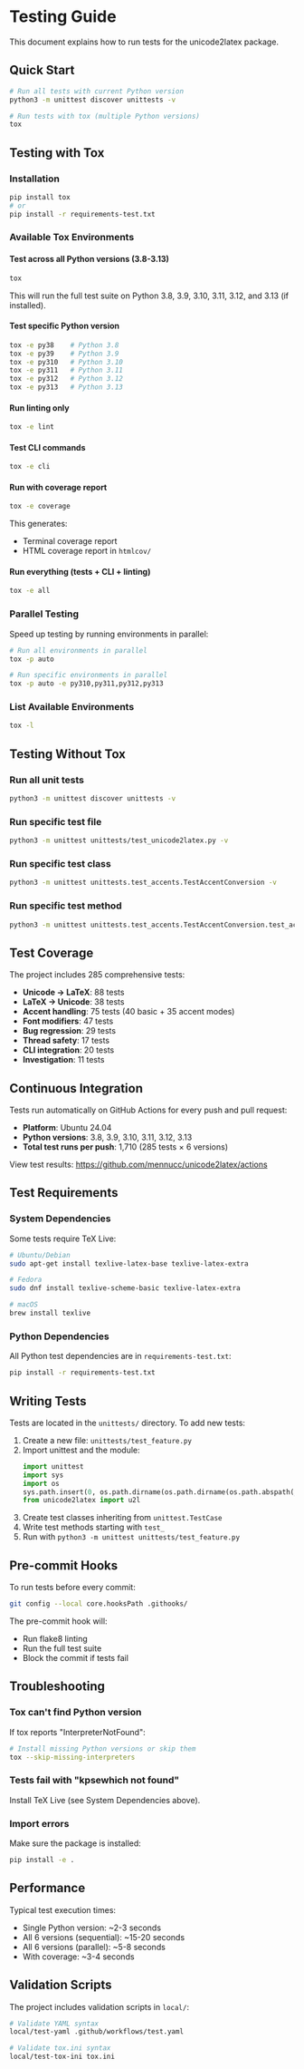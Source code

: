 # Testing Guide

This document explains how to run tests for the unicode2latex package.

## Quick Start

```bash
# Run all tests with current Python version
python3 -m unittest discover unittests -v

# Run tests with tox (multiple Python versions)
tox
```

## Testing with Tox

### Installation

```bash
pip install tox
# or
pip install -r requirements-test.txt
```

### Available Tox Environments

#### Test across all Python versions (3.8-3.13)
```bash
tox
```

This will run the full test suite on Python 3.8, 3.9, 3.10, 3.11, 3.12, and 3.13 (if installed).

#### Test specific Python version
```bash
tox -e py38    # Python 3.8
tox -e py39    # Python 3.9
tox -e py310   # Python 3.10
tox -e py311   # Python 3.11
tox -e py312   # Python 3.12
tox -e py313   # Python 3.13
```

#### Run linting only
```bash
tox -e lint
```

#### Test CLI commands
```bash
tox -e cli
```

#### Run with coverage report
```bash
tox -e coverage
```

This generates:
- Terminal coverage report
- HTML coverage report in `htmlcov/`

#### Run everything (tests + CLI + linting)
```bash
tox -e all
```

### Parallel Testing

Speed up testing by running environments in parallel:

```bash
# Run all environments in parallel
tox -p auto

# Run specific environments in parallel
tox -p auto -e py310,py311,py312,py313
```

### List Available Environments

```bash
tox -l
```

## Testing Without Tox

### Run all unit tests
```bash
python3 -m unittest discover unittests -v
```

### Run specific test file
```bash
python3 -m unittest unittests/test_unicode2latex.py -v
```

### Run specific test class
```bash
python3 -m unittest unittests.test_accents.TestAccentConversion -v
```

### Run specific test method
```bash
python3 -m unittest unittests.test_accents.TestAccentConversion.test_acute_accent -v
```

## Test Coverage

The project includes 285 comprehensive tests:

- **Unicode → LaTeX**: 88 tests
- **LaTeX → Unicode**: 38 tests
- **Accent handling**: 75 tests (40 basic + 35 accent modes)
- **Font modifiers**: 47 tests
- **Bug regression**: 29 tests
- **Thread safety**: 17 tests
- **CLI integration**: 20 tests
- **Investigation**: 11 tests

## Continuous Integration

Tests run automatically on GitHub Actions for every push and pull request:

- **Platform**: Ubuntu 24.04
- **Python versions**: 3.8, 3.9, 3.10, 3.11, 3.12, 3.13
- **Total test runs per push**: 1,710 (285 tests × 6 versions)

View test results: https://github.com/mennucc/unicode2latex/actions

## Test Requirements

### System Dependencies

Some tests require TeX Live:

```bash
# Ubuntu/Debian
sudo apt-get install texlive-latex-base texlive-latex-extra

# Fedora
sudo dnf install texlive-scheme-basic texlive-latex-extra

# macOS
brew install texlive
```

### Python Dependencies

All Python test dependencies are in `requirements-test.txt`:

```bash
pip install -r requirements-test.txt
```

## Writing Tests

Tests are located in the `unittests/` directory. To add new tests:

1. Create a new file: `unittests/test_feature.py`
2. Import unittest and the module:
   ```python
   import unittest
   import sys
   import os
   sys.path.insert(0, os.path.dirname(os.path.dirname(os.path.abspath(__file__))))
   from unicode2latex import u2l
   ```
3. Create test classes inheriting from `unittest.TestCase`
4. Write test methods starting with `test_`
5. Run with `python3 -m unittest unittests/test_feature.py`

## Pre-commit Hooks

To run tests before every commit:

```bash
git config --local core.hooksPath .githooks/
```

The pre-commit hook will:
- Run flake8 linting
- Run the full test suite
- Block the commit if tests fail

## Troubleshooting

### Tox can't find Python version

If tox reports "InterpreterNotFound":

```bash
# Install missing Python versions or skip them
tox --skip-missing-interpreters
```

### Tests fail with "kpsewhich not found"

Install TeX Live (see System Dependencies above).

### Import errors

Make sure the package is installed:

```bash
pip install -e .
```

## Performance

Typical test execution times:

- Single Python version: ~2-3 seconds
- All 6 versions (sequential): ~15-20 seconds
- All 6 versions (parallel): ~5-8 seconds
- With coverage: ~3-4 seconds

## Validation Scripts

The project includes validation scripts in `local/`:

```bash
# Validate YAML syntax
local/test-yaml .github/workflows/test.yaml

# Validate tox.ini syntax
local/test-tox-ini tox.ini
```
